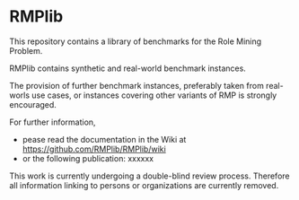 # RMPlib

This repository contains a library of benchmarks for the Role Mining Problem. 
 
RMPlib contains synthetic and real-world benchmark instances. 

The provision of further benchmark instances, preferably taken from real-worls use cases, or instances covering other variants of RMP is strongly encouraged.


For further information, 
- pease read the documentation in the Wiki at https://github.com/RMPlib/RMPlib/wiki
- or the following publication: xxxxxx


This work is currently undergoing a double-blind review process. Therefore all information linking to persons or organizations are currently removed.

